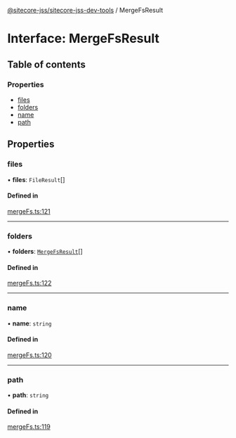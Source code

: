 [@sitecore-jss/sitecore-jss-dev-tools](../README.md) / MergeFsResult

# Interface: MergeFsResult

## Table of contents

### Properties

- [files](MergeFsResult.md#files)
- [folders](MergeFsResult.md#folders)
- [name](MergeFsResult.md#name)
- [path](MergeFsResult.md#path)

## Properties

### files

• **files**: `FileResult`[]

#### Defined in

[mergeFs.ts:121](https://github.com/Sitecore/jss/blob/0b8b1fca9/packages/sitecore-jss-dev-tools/src/mergeFs.ts#L121)

---

### folders

• **folders**: [`MergeFsResult`](MergeFsResult.md)[]

#### Defined in

[mergeFs.ts:122](https://github.com/Sitecore/jss/blob/0b8b1fca9/packages/sitecore-jss-dev-tools/src/mergeFs.ts#L122)

---

### name

• **name**: `string`

#### Defined in

[mergeFs.ts:120](https://github.com/Sitecore/jss/blob/0b8b1fca9/packages/sitecore-jss-dev-tools/src/mergeFs.ts#L120)

---

### path

• **path**: `string`

#### Defined in

[mergeFs.ts:119](https://github.com/Sitecore/jss/blob/0b8b1fca9/packages/sitecore-jss-dev-tools/src/mergeFs.ts#L119)
